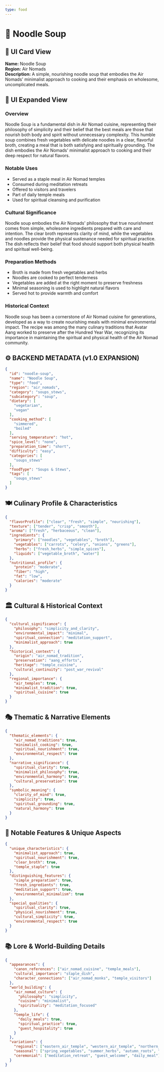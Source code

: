 ```yaml
---
type: food
---
```


# 🍜 Noodle Soup

## 🎴 UI Card View

**Name:** Noodle Soup  
**Region:** Air Nomads  
**Description:** A simple, nourishing noodle soup that embodies the Air Nomads' minimalist approach to cooking and their emphasis on wholesome, uncomplicated meals.

## 📖 UI Expanded View

### Overview
Noodle Soup is a fundamental dish in Air Nomad cuisine, representing their philosophy of simplicity and their belief that the best meals are those that nourish both body and spirit without unnecessary complexity. This humble soup combines fresh vegetables with delicate noodles in a clear, flavorful broth, creating a meal that is both satisfying and spiritually grounding. The dish embodies the Air Nomads' minimalist approach to cooking and their deep respect for natural flavors.

### Notable Uses
- Served as a staple meal in Air Nomad temples
- Consumed during meditation retreats
- Offered to visitors and travelers
- Part of daily temple meals
- Used for spiritual cleansing and purification

### Cultural Significance
Noodle soup embodies the Air Nomads' philosophy that true nourishment comes from simple, wholesome ingredients prepared with care and intention. The clear broth represents clarity of mind, while the vegetables and noodles provide the physical sustenance needed for spiritual practice. The dish reflects their belief that food should support both physical health and spiritual well-being.

### Preparation Methods
- Broth is made from fresh vegetables and herbs
- Noodles are cooked to perfect tenderness
- Vegetables are added at the right moment to preserve freshness
- Minimal seasoning is used to highlight natural flavors
- Served hot to provide warmth and comfort

### Historical Context
Noodle soup has been a cornerstone of Air Nomad cuisine for generations, developed as a way to create nourishing meals with minimal environmental impact. The recipe was among the many culinary traditions that Avatar Aang worked to preserve after the Hundred Year War, recognizing its importance in maintaining the spiritual and physical health of the Air Nomad community.

## ⚙️ BACKEND METADATA (v1.0 EXPANSION)

```json
{
  "id": "noodle-soup",
  "name": "Noodle Soup",
  "type": "food",
  "region": "air_nomads",
  "category": "soups_stews",
  "subcategory": "soup",
  "dietary": [
    "vegetarian",
    "vegan"
  ],
  "cooking_method": [
    "simmered",
    "boiled"
  ],
  "serving_temperature": "hot",
  "spice_level": "none",
  "preparation_time": "short",
  "difficulty": "easy",
  "categories": [
    "soups_stews"
  ],
  "foodType": "Soups & Stews",
  "tags": [
    "soups_stews"
  ]
}
```

## 🍽️ Culinary Profile & Characteristics

```json
{
  "flavorProfile": ["clear", "fresh", "simple", "nourishing"],
  "texture": ["tender", "crisp", "smooth"],
  "aroma": ["fresh", "herbaceous", "clean"],
  "ingredients": {
    "primary": ["noodles", "vegetables", "broth"],
    "vegetables": ["carrots", "celery", "onions", "greens"],
    "herbs": ["fresh_herbs", "simple_spices"],
    "liquids": ["vegetable_broth", "water"]
  },
  "nutritional_profile": {
    "protein": "moderate",
    "fiber": "high",
    "fat": "low",
    "calories": "moderate"
  }
}
```

## 🏛️ Cultural & Historical Context

```json
{
  "cultural_significance": {
    "philosophy": "simplicity_and_clarity",
    "environmental_impact": "minimal",
    "spiritual_connection": "meditation_support",
    "minimalist_approach": true
  },
  "historical_context": {
    "origin": "air_nomad_tradition",
    "preservation": "aang_efforts",
    "heritage": "temple_cuisine",
    "cultural_continuity": "post_war_revival"
  },
  "regional_importance": {
    "air_temples": true,
    "minimalist_tradition": true,
    "spiritual_cuisine": true
  }
}
```

## 🎭 Thematic & Narrative Elements

```json
{
  "thematic_elements": {
    "air_nomad_traditions": true,
    "minimalist_cooking": true,
    "spiritual_nourishment": true,
    "environmental_respect": true
  },
  "narrative_significance": {
    "spiritual_clarity": true,
    "minimalist_philosophy": true,
    "environmental_harmony": true,
    "cultural_preservation": true
  },
  "symbolic_meaning": {
    "clarity_of_mind": true,
    "simplicity": true,
    "spiritual_grounding": true,
    "natural_harmony": true
  }
}
```

## 🌟 Notable Features & Unique Aspects

```json
{
  "unique_characteristics": {
    "minimalist_approach": true,
    "spiritual_nourishment": true,
    "clear_broth": true,
    "temple_staple": true
  },
  "distinguishing_features": {
    "simple_preparation": true,
    "fresh_ingredients": true,
    "meditation_support": true,
    "environmental_minimalism": true
  },
  "special_qualities": {
    "spiritual_clarity": true,
    "physical_nourishment": true,
    "cultural_simplicity": true,
    "environmental_respect": true
  }
}
```

## 📚 Lore & World-Building Details

```json
{
  "appearances": {
    "canon_references": ["air_nomad_cuisine", "temple_meals"],
    "cultural_importance": "staple_dish",
    "character_connections": ["air_nomad_monks", "temple_visitors"]
  },
  "world_building": {
    "air_nomad_culture": {
      "philosophy": "simplicity",
      "cuisine": "minimalist",
      "spirituality": "meditation_focused"
    },
    "temple_life": {
      "daily_meals": true,
      "spiritual_practice": true,
      "guest_hospitality": true
    }
  },
  "variations": {
    "regional": ["eastern_air_temple", "western_air_temple", "northern_air_temple", "southern_air_temple"],
    "seasonal": ["spring_vegetables", "summer_herbs", "autumn_roots", "winter_preserved"],
    "ceremonial": ["meditation_retreat", "guest_welcome", "daily_meal"]
  }
}
```